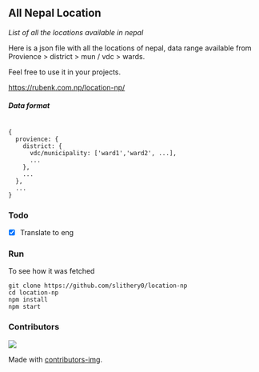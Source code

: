 ## All Nepal Location

_List of all the locations available in nepal_

Here is a json file with all the locations of nepal, data range available from Provience > district > mun / vdc > wards.

Feel free to use it in your projects.

https://rubenk.com.np/location-np/

##### Data format

```

{
  provience: {
    district: {
      vdc/municipality: ['ward1','ward2', ...],
      ...
    },
    ...
  },
  ...
}
```

### Todo

- [x] Translate to eng

### Run

To see how it was fetched
```
git clone https://github.com/slithery0/location-np
cd location-np
npm install
npm start
```

### Contributors


<a href = "https://github.com/slithery0/location-np/graphs/contributors">
  <img src = "https://contrib.rocks/image?repo=slithery0/location-np"/>
</a>

Made with [contributors-img](https://contrib.rocks).
